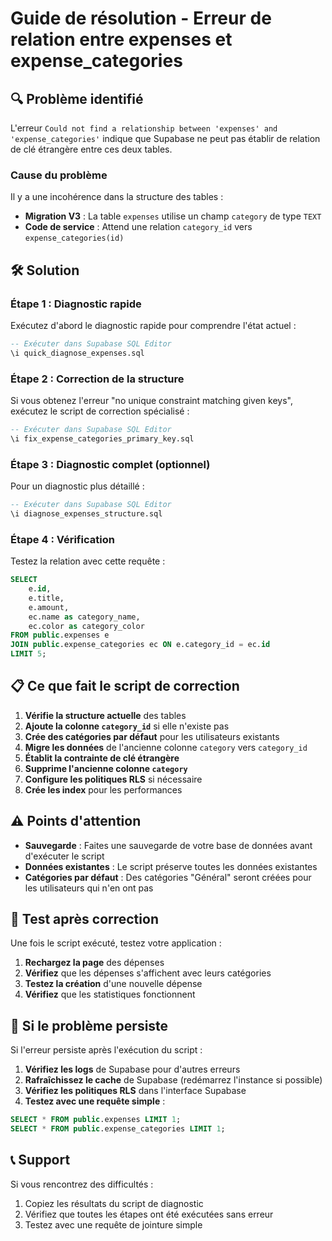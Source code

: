# Guide de résolution - Erreur de relation entre expenses et expense_categories

## 🔍 Problème identifié

L'erreur `Could not find a relationship between 'expenses' and 'expense_categories'` indique que Supabase ne peut pas établir de relation de clé étrangère entre ces deux tables.

### Cause du problème
Il y a une incohérence dans la structure des tables :
- **Migration V3** : La table `expenses` utilise un champ `category` de type `TEXT`
- **Code de service** : Attend une relation `category_id` vers `expense_categories(id)`

## 🛠️ Solution

### Étape 1 : Diagnostic rapide
Exécutez d'abord le diagnostic rapide pour comprendre l'état actuel :

```sql
-- Exécuter dans Supabase SQL Editor
\i quick_diagnose_expenses.sql
```

### Étape 2 : Correction de la structure
Si vous obtenez l'erreur "no unique constraint matching given keys", exécutez le script de correction spécialisé :

```sql
-- Exécuter dans Supabase SQL Editor
\i fix_expense_categories_primary_key.sql
```

### Étape 3 : Diagnostic complet (optionnel)
Pour un diagnostic plus détaillé :

```sql
-- Exécuter dans Supabase SQL Editor
\i diagnose_expenses_structure.sql
```

### Étape 4 : Vérification
Testez la relation avec cette requête :

```sql
SELECT 
    e.id,
    e.title,
    e.amount,
    ec.name as category_name,
    ec.color as category_color
FROM public.expenses e
JOIN public.expense_categories ec ON e.category_id = ec.id
LIMIT 5;
```

## 📋 Ce que fait le script de correction

1. **Vérifie la structure actuelle** des tables
2. **Ajoute la colonne `category_id`** si elle n'existe pas
3. **Crée des catégories par défaut** pour les utilisateurs existants
4. **Migre les données** de l'ancienne colonne `category` vers `category_id`
5. **Établit la contrainte de clé étrangère**
6. **Supprime l'ancienne colonne `category`**
7. **Configure les politiques RLS** si nécessaire
8. **Crée les index** pour les performances

## ⚠️ Points d'attention

- **Sauvegarde** : Faites une sauvegarde de votre base de données avant d'exécuter le script
- **Données existantes** : Le script préserve toutes les données existantes
- **Catégories par défaut** : Des catégories "Général" seront créées pour les utilisateurs qui n'en ont pas

## 🧪 Test après correction

Une fois le script exécuté, testez votre application :

1. **Rechargez la page** des dépenses
2. **Vérifiez** que les dépenses s'affichent avec leurs catégories
3. **Testez la création** d'une nouvelle dépense
4. **Vérifiez** que les statistiques fonctionnent

## 🔧 Si le problème persiste

Si l'erreur persiste après l'exécution du script :

1. **Vérifiez les logs** de Supabase pour d'autres erreurs
2. **Rafraîchissez le cache** de Supabase (redémarrez l'instance si possible)
3. **Vérifiez les politiques RLS** dans l'interface Supabase
4. **Testez avec une requête simple** :

```sql
SELECT * FROM public.expenses LIMIT 1;
SELECT * FROM public.expense_categories LIMIT 1;
```

## 📞 Support

Si vous rencontrez des difficultés :
1. Copiez les résultats du script de diagnostic
2. Vérifiez que toutes les étapes ont été exécutées sans erreur
3. Testez avec une requête de jointure simple
